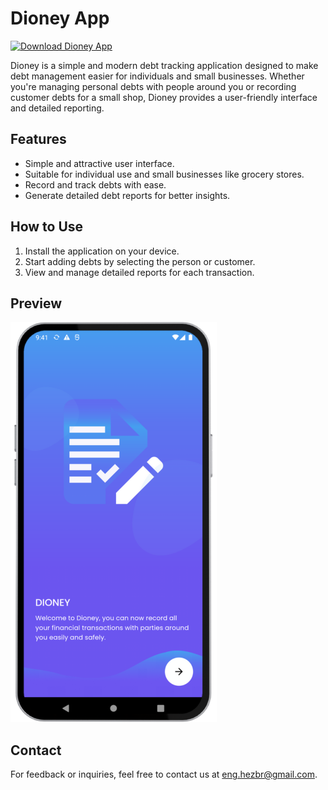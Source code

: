 # Dioney App

[![Download Dioney App](https://img.shields.io/badge/Download-Dioney.apk-blue?style=for-the-badge)](https://github.com/hezbr/Workspace/releases/download/v1.0.0/Dioney.apk)

Dioney is a simple and modern debt tracking application designed to make debt management easier for individuals and small businesses. Whether you're managing personal debts with people around you or recording customer debts for a small shop, Dioney provides a user-friendly interface and detailed reporting.

## Features
- Simple and attractive user interface.
- Suitable for individual use and small businesses like grocery stores.
- Record and track debts with ease.
- Generate detailed debt reports for better insights.

## How to Use
1. Install the application on your device.
2. Start adding debts by selecting the person or customer.
3. View and manage detailed reports for each transaction.

## Preview
![Dioney App Screenshot](assets\screenshots\1.png)


## Contact

For feedback or inquiries, feel free to contact us at [eng.hezbr@gmail.com](mailto:eng.hezbr@gmail.com).




